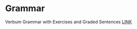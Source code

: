 # Grammar

Verbum Grammar with Exercises and Graded Sentences [LINK](https://docs.google.com/document/d/1Q_SM666zFAOoXixUMv3Ud2YEizRtmBBL/edit?usp=drive_link&ouid=116659936585701579209&rtpof=true&sd=true)
